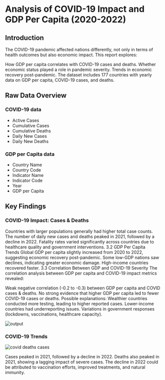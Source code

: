 # Analysis of COVID-19 Impact and GDP Per Capita (2020-2022)

## Introduction
The COVID-19 pandemic affected nations differently, not only in terms of health outcomes but also economic impact. This report explores:

How GDP per capita correlates with COVID-19 cases and deaths.
Whether economic status played a role in pandemic severity.
Trends in economic recovery post-pandemic.
The dataset includes 177 countries with yearly data on GDP per capita, COVID-19 cases, and deaths.

## Raw Data Overview

### COVID-19 data
- Active Cases
- Cumulative Cases
- Cumulative Deaths
- Daily New Cases
- Daily New Deaths

### GDP per Capita data
- Country Name
- Country Code
- Indicator Name
- Indicator Code
- Year
- GDP per Capita

## Key Findings
### COVID-19 Impact: Cases & Deaths
Countries with larger populations generally had higher total case counts.
The number of daily new cases and deaths peaked in 2021, followed by a decline in 2022.
Fatality rates varied significantly across countries due to healthcare quality and government interventions.
3.2 GDP Per Capita Trends
Global GDP per capita slightly increased from 2020 to 2022, suggesting economic recovery post-pandemic.
Some low-GDP nations saw declines, indicating greater economic damage.
High-income countries recovered faster.
3.3 Correlation Between GDP and COVID-19 Severity
The correlation analysis between GDP per capita and COVID-19 impact metrics revealed:

Weak negative correlation (-0.2 to -0.3) between GDP per capita and COVID cases & deaths.
No strong evidence that higher GDP per capita led to fewer COVID-19 cases or deaths.
Possible explanations:
Wealthier countries conducted more testing, leading to higher reported cases.
Lower-income countries had underreporting issues.
Variations in government responses (lockdowns, vaccinations, healthcare capacity).

![output](https://github.com/user-attachments/assets/fdec0706-dd8e-4b43-bebb-c075668df112)

### COVID-19 Trends
![covid deaths   cases](https://github.com/user-attachments/assets/5034b857-22fe-44b1-92ec-ca6610a94ff6)

Cases peaked in 2021, followed by a decline in 2022.
Deaths also peaked in 2021, showing a lagging impact of severe cases.
The decline in 2022 could be attributed to vaccination efforts, improved treatments, and natural immunity.

